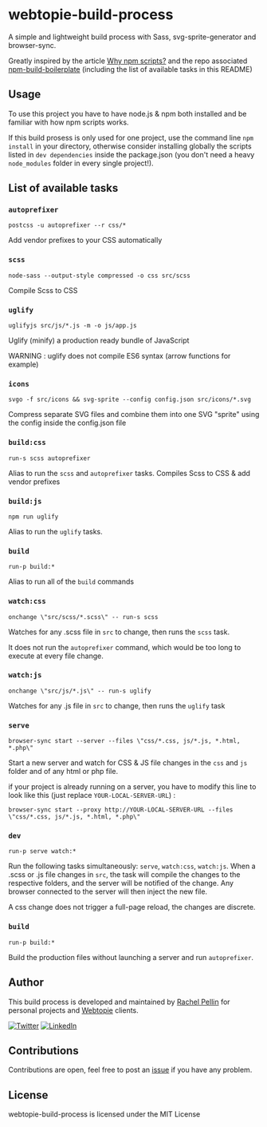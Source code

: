 # webtopie-build-process
A simple and lightweight build process with Sass, svg-sprite-generator and browser-sync.

Greatly inspired by the article [Why npm scripts?](https://css-tricks.com/why-npm-scripts/) and the repo associated [npm-build-boilerplate](https://github.com/damonbauer/npm-build-boilerplate) (including the list of available tasks in this README)

## Usage
To use this project you have to have node.js & npm both installed and be familiar with how npm scripts works.

If this build prosess is only used for one project, use the command line `npm install` in your directory, otherwise consider installing globally the scripts listed in `dev dependencies` inside the package.json (you don't need a heavy `node_modules` folder in every single project!).

## List of available tasks
### `autoprefixer`
  `postcss -u autoprefixer --r css/*`

  Add vendor prefixes to your CSS automatically

### `scss`
  `node-sass --output-style compressed -o css src/scss`

  Compile Scss to CSS

### `uglify`
  `uglifyjs src/js/*.js -m -o js/app.js`

  Uglify (minify) a production ready bundle of JavaScript
  
  WARNING : uglify does not compile ES6 syntax (arrow functions for example)

### `icons`
  `svgo -f src/icons && svg-sprite --config config.json src/icons/*.svg`

  Compress separate SVG files and combine them into one SVG "sprite" using the config inside the config.json file

### `build:css`
  `run-s scss autoprefixer`

  Alias to run the `scss` and `autoprefixer` tasks. Compiles Scss to CSS & add vendor prefixes

### `build:js`
  `npm run uglify`

  Alias to run the `uglify` tasks.

### `build`
  `run-p build:*`

  Alias to run all of the `build` commands

### `watch:css`
  `onchange \"src/scss/*.scss\" -- run-s scss`

  Watches for any .scss file in `src` to change, then runs the `scss` task.
  
  It does not run the `autoprefixer` command, which would be too long to execute at every file change.

### `watch:js`
  `onchange \"src/js/*.js\" -- run-s uglify`

  Watches for any .js file in `src` to change, then runs the `uglify` task
  
### `serve`
  `browser-sync start --server --files \"css/*.css, js/*.js, *.html, *.php\"`

  Start a new server and watch for CSS & JS file changes in the `css` and `js` folder and of any html or php file.

  if your project is already running on a server, you have to modify this line to look like this (just replace `YOUR-LOCAL-SERVER-URL`) :
  
  `browser-sync start --proxy http://YOUR-LOCAL-SERVER-URL --files \"css/*.css, js/*.js, *.html, *.php\"`

### `dev`
  `run-p serve watch:*`

  Run the following tasks simultaneously: `serve`, `watch:css`, `watch:js`. When a .scss or .js file changes in `src`, the task will compile the changes to the respective folders, and the server will be notified of the change. Any browser connected to the server will then inject the new file.
  
  A css change does not trigger a full-page reload, the changes are discrete.

### `build`
  `run-p build:*`

  Build the production files without launching a server and run `autoprefixer`.



## Author
This build process is developed and maintained by [Rachel Pellin](https://prachel.fr/) for personal projects and [Webtopie](https://webtopie.fr/) clients.

[![Twitter](https://img.shields.io/badge/Twitter-4A4A4A?style=flat-square&logo=twitter)](https://twitter.com/r_a_chl)  [![LinkedIn](https://img.shields.io/badge/LinkedIn-4A4A4A?style=flat-square&logo=linkedin)](https://www.linkedin.com/in/rachel-pellin/)

## Contributions
Contributions are open, feel free to post an [issue](https://github.com/rachelwe/Simulateur-ecoindex/issues) if you have any problem.

## License
webtopie-build-process is licensed under the MIT License
